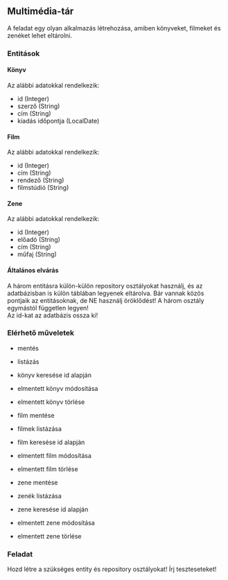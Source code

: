 ## Multimédia-tár

A feladat egy olyan alkalmazás létrehozása, amiben könyveket, filmeket és zenéket lehet eltárolni.

### Entitások

#### Könyv

Az alábbi adatokkal rendelkezik:
- id (Integer)
- szerző (String)
- cím (String)
- kiadás időpontja (LocalDate)

#### Film

Az alábbi adatokkal rendelkezik:
- id (Integer)
- cím (String)
- rendező (String)
- filmstúdió (String)

#### Zene

Az alábbi adatokkal rendelkezik:
- id (Integer)
- előadó (String)
- cím (String)
- műfaj (String)

#### Általános elvárás

A három entitásra külön-külön repository osztályokat használj, és az adatbázisban is külön táblában legyenek eltárolva.
Bár vannak közös pontjaik az entitásoknak, de NE használj öröklődést! A három osztály egymástól független legyen!  
Az id-kat az adatbázis ossza ki!

### Elérhető műveletek

- mentés
- listázás
- könyv keresése id alapján
- elmentett könyv módosítása
- elmentett könyv törlése

- film mentése
- filmek listázása
- film keresése id alapján
- elmentett film módosítása
- elmentett film törlése

- zene mentése
- zenék listázása
- zene keresése id alapján
- elmentett zene módosítása
- elmentett zene törlése

### Feladat

Hozd létre a szükséges entity és repository osztályokat!
Írj teszteseteket!